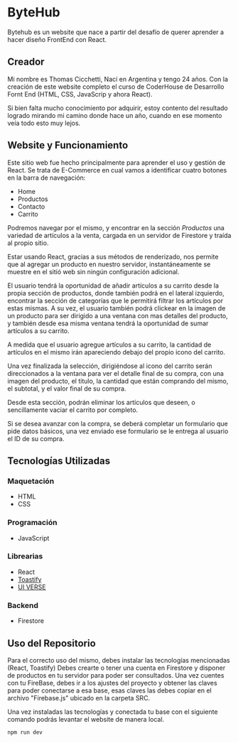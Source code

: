 # ByteHub

Bytehub es un website que nace a partir del desafío de querer aprender a hacer diseño FrontEnd con React.

## Creador

Mi nombre es Thomas Cicchetti, Nací en Argentina y tengo 24 años. Con la creación de este website completo el curso de CoderHouse de Desarrollo Fornt End (HTML, CSS, JavaScrip y ahora React). 

Si bien falta mucho conocimiento por adquirir, estoy contento del resultado logrado mirando mi camino donde hace un año, cuando en ese momento veía todo esto muy lejos.




## Website y Funcionamiento

Este sitio web fue hecho principalmente para aprender el uso y gestión de React.
Se trata de E-Commerce en cual vamos a identificar cuatro botones en la barra de navegación:

- Home 
- Productos
- Contacto
- Carrito


Podremos navegar por el mismo, y encontrar en la sección *Productos* una variedad de artículos a la venta, cargada en un servidor de Firestore y traída al propio sitio.

Estar usando React, gracias a sus métodos de renderizado, nos permite que al agregar un producto en nuestro servidor, instantáneamente se muestre en el sitió web sin ningún configuración adicional.

El usuario tendrá la oportunidad de añadir artículos a su carrito desde la propia sección de productos, donde también podrá en el lateral izquierdo, encontrar la sección de categorías que le permitirá filtrar los artículos por estas mismas. A su vez, el usuario también podrá clickear en la imagen de un producto para ser dirigido a una ventana con mas detalles del producto, y también desde esa misma ventana tendrá la oportunidad de sumar artículos a su carrito.

A medida que el usuario agregue artículos a su carrito, la cantidad de artículos en el mismo irán apareciendo debajo del propio icono del carrito. 

Una vez finalizada la selección, dirigiéndose al icono del carrito serán direccionados a la ventana para ver el detalle final de su compra, con una imagen del producto, el titulo, la cantidad que están comprando del mismo, el subtotal, y el valor final de su compra.

Desde esta sección, podrán eliminar los artículos que deseen, o sencillamente vaciar el carrito por completo.

Si se desea avanzar con la compra, se deberá completar un formulario que pide datos básicos, una vez enviado ese formulario se le entrega al usuario el ID de su compra.


## Tecnologías Utilizadas


### Maquetación
- HTML
- CSS

### Programación
- JavaScript

### Librearias
- React
- [Toastify](https://www.npmjs.com/package/react-toastify)
- [UI VERSE](https://uiverse.io/elements?search=cart)

### Backend
- Firestore



## Uso del Repositorio
Para el correcto uso del mismo, debes instalar las tecnologías mencionadas (React, Toastify)
Debes crearte o tener una cuenta en Firestore y disponer de productos en tu servidor para poder ser consultados. Una vez cuentes con tu FireBase, debes ir a los ajustes del proyecto y obtener las claves para poder conectarse a esa base, esas claves las debes copiar en el archivo "Firebase.js" ubicado en la carpeta SRC.

Una vez instaladas las tecnologías y conectada tu base con el siguiente comando podrás levantar el website de manera local.

```bash
npm run dev
